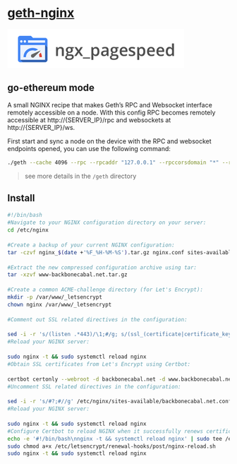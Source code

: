 # [geth-nginx](#)

![](./docker/pagespeed.png)

## go-ethereum mode

A small NGINX recipe that makes Geth’s RPC and Websocket interface remotely accessible on a node. With this config RPC becomes remotely accessible at http://{SERVER_IP}/rpc and websockets at http://{SERVER_IP}/ws.

First start and sync a node on the device with the RPC and websocket endpoints opened, you can use the following command:

```bash
./geth --cache 4096 --rpc --rpcaddr "127.0.0.1" --rpccorsdomain "*" --rpcport "8545" --rpcapi "db, eth, net, web3, personal" --ws --wsport 8546 --wsaddr "127.0.0.1" --wsorigins "*" --wsapi "web3, eth" --maxpeers=100
```

> see more details in the `/geth` directory


## Install

```bash
#!/bin/bash
#Navigate to your NGINX configuration directory on your server:
cd /etc/nginx

#Create a backup of your current NGINX configuration:
tar -czvf nginx_$(date +'%F_%H-%M-%S').tar.gz nginx.conf sites-available/ sites-enabled/ www/

#Extract the new compressed configuration archive using tar:
tar -xzvf www-backbonecabal.net.tar.gz

#Create a common ACME-challenge directory (for Let's Encrypt):
mkdir -p /var/www/_letsencrypt
chown nginx /var/www/_letsencrypt

#Comment out SSL related directives in the configuration:

sed -i -r 's/(listen .*443)/\1;#/g; s/(ssl_(certificate|certificate_key|trusted_certificate) )/#;#\1/g' /etc/nginx/sites-available/backbonecabal.net.conf
#Reload your NGINX server:

sudo nginx -t && sudo systemctl reload nginx
#Obtain SSL certificates from Let's Encrypt using Certbot:

certbot certonly --webroot -d backbonecabal.net -d www.backbonecabal.net -d cdn.backbonecabal.net --email admin@backbonecabal.net -w /var/www/_letsencrypt -n --agree-tos --force-renewal
#Uncomment SSL related directives in the configuration:

sed -i -r 's/#?;#//g' /etc/nginx/sites-available/backbonecabal.net.conf
#Reload your NGINX server:

sudo nginx -t && sudo systemctl reload nginx
#Configure Certbot to reload NGINX when it successfully renews certificates:
echo -e '#!/bin/bash\nnginx -t && systemctl reload nginx' | sudo tee /etc/letsencrypt/renewal-hooks/post/nginx-reload.sh
sudo chmod a+x /etc/letsencrypt/renewal-hooks/post/nginx-reload.sh
sudo nginx -t && sudo systemctl reload nginx
```
